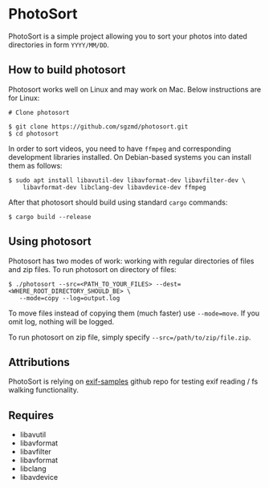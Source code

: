 # PhotoSort

PhotoSort is a simple project allowing you to sort your photos into dated directories in form `YYYY/MM/DD`. 

## How to build photosort

Photosort works well on Linux and may work on Mac. Below instructions are for Linux:

```
# Clone photosort

$ git clone https://github.com/sgzmd/photosort.git
$ cd photosort
```

In order to sort videos, you need to have `ffmpeg` and corresponding development libraries installed. On Debian-based systems you can install them as follows:

```
$ sudo apt install libavutil-dev libavformat-dev libavfilter-dev \
    libavformat-dev libclang-dev libavdevice-dev ffmpeg
```

After that photosort should build using standard `cargo` commands:

```
$ cargo build --release
```

## Using photosort

Photosort has two modes of work: working with regular directories of files and zip files. To run photosort on directory of files:

```
$ ./photosort --src=<PATH_TO_YOUR_FILES> --dest=<WHERE_ROOT_DIRECTORY_SHOULD_BE> \
   --mode=copy --log=output.log
```

To move files instead of copying them (much faster) use `--mode=move`. If you omit log, nothing will be logged.

To run photosort on zip file, simply specify `--src=/path/to/zip/file.zip`.   


## Attributions

PhotoSort is relying on [exif-samples](https://github.com/ianare/exif-samples) github 
repo for testing exif reading / fs walking functionality.

## Requires

  * libavutil
  * libavformat
  * libavfilter
  * libavformat
  * libclang
  * libavdevice
